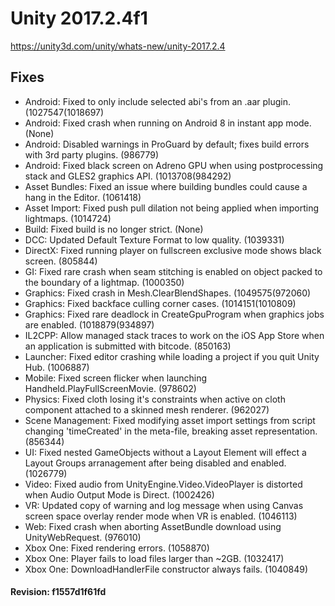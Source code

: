 # Unity 2017.2.4f1
https://unity3d.com/unity/whats-new/unity-2017.2.4

## Fixes

<ul>
<li>Android: Fixed to only include selected abi's from an .aar plugin. (1027547(1018697)</li>
<li>Android: Fixed crash when running on Android 8 in instant app mode. (None)</li>
<li>Android: Disabled warnings in ProGuard by default; fixes build errors with 3rd party plugins. (986779)</li>
<li>Android: Fixed black screen on Adreno GPU when using postprocessing stack and GLES2 graphics API. (1013708(984292)</li>
<li>Asset Bundles: Fixed an issue where building bundles could cause a hang in the Editor. (1061418)</li>
<li>Asset Import: Fixed push pull dilation not being applied when importing lightmaps. (1014724)</li>
<li>Build: Fixed build is no longer strict. (None)</li>
<li>DCC: Updated Default Texture Format to low quality. (1039331)</li>
<li>DirectX: Fixed running player on fullscreen exclusive mode shows black screen. (805844)</li>
<li>GI: Fixed rare crash when seam stitching is enabled on object packed to the boundary of a lightmap. (1000350)</li>
<li>Graphics: Fixed crash in Mesh.ClearBlendShapes. (1049575(972060)</li>
<li>Graphics: Fixed backface culling corner cases. (1014151(1010809)</li>
<li>Graphics: Fixed rare deadlock in CreateGpuProgram when graphics jobs are enabled. (1018879(934897)</li>
<li>IL2CPP: Allow managed stack traces to work on the iOS App Store when an application is submitted with bitcode. (850163)</li>
<li>Launcher: Fixed editor crashing while loading a project if you quit Unity Hub. (1006887)</li>
<li>Mobile: Fixed screen flicker when launching Handheld.PlayFullScreenMovie. (978602)</li>
<li>Physics: Fixed cloth losing it's constraints when active on cloth component attached to a skinned mesh renderer. (962027)</li>
<li>Scene Management: Fixed modifying asset import settings from script changing 'timeCreated' in the meta-file, breaking asset representation. (856344)</li>
<li>UI: Fixed nested GameObjects without a Layout Element will effect a Layout Groups arranagement after being disabled and enabled. (1026779)</li>
<li>Video: Fixed audio from UnityEngine.Video.VideoPlayer is distorted when Audio Output Mode is Direct. (1002426)</li>
<li>VR: Updated copy of warning and log message when using Canvas screen space overlay render mode when VR is enabled. (1046113)</li>
<li>Web: Fixed crash when aborting AssetBundle download using UnityWebRequest. (976010)</li>
<li>Xbox One: Fixed rendering errors. (1058870)</li>
<li>Xbox One: Player fails to load files larger than ~2GB. (1032417)</li>
<li>Xbox One: DownloadHandlerFile constructor always fails. (1040849)</li>
</ul>

#### Revision: f1557d1f61fd
